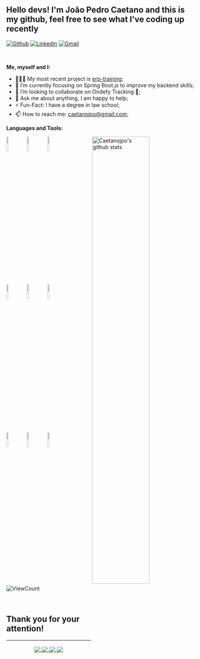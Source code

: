 <!-- Your title -->
## Hello devs! I'm João Pedro Caetano and this is my github, feel free to see what I've coding up recently

<!-- Your badges
You can use the website to generate badges: https://shields.io/
-->

[![Github](https://img.shields.io/badge/-Github-000?style=flat&logo=Github&logoColor=white)](https://github.com/caetanojpo)
[![Linkedin](https://img.shields.io/badge/-LinkedIn-blue?style=flat&logo=Linkedin&logoColor=white)](https://www.linkedin.com/in/caetanojpo/)
[![Gmail](https://img.shields.io/badge/-Gmail-c14438?style=flat&logo=Gmail&logoColor=white)](mailto:caetanojpo@gmail.com)

&nbsp;

<!-- Talking about you -->
**Me, myself and I:**

<!-- Any image aligned to the right. Beware the width 
<img width="55%" align="right" alt="Github" src="https://media.licdn.com/dms/image/D4D16AQEzLcMb-qYylA/profile-displaybackgroundimage-shrink_350_1400/0/1675171841890?e=1682553600&v=beta&t=R_4Q5GOHlhA9fHtzbJbjD-AoyJGkI_kahxN3pE8_qDg" />
-->

- 👨🏽‍💻 My most recent project is [erp-training](https://github.com/caetanojpo/tivia-test);
- 🌱 I’m currently focusing on Spring Boot.js to improve my backend skills; 
- 👯 I’m looking to collaborate on Ondefy Tracking 🤝;
- 💬 Ask me about anything, I am happy to help;
- ⚡️ Fun-Fact: I have a degree in law school;
- 📫 How to reach me: caetanojpo@gmail.com;

**Languages and Tools:** 

<!-- Your github readme stats
You can use this api: https://github.com/anuraghazra/github-readme-stats
-->
<p>
  <a href="https://github.com/caetanojpo/handle-path-oz">
    <img width="55%" align="right" alt="Caetanojpo's github stats" src="https://github-readme-stats.vercel.app/api?username=caetanojpo&show_icons=true&hide_border=true" />
  </a>

  <!-- Your languages and tools. Be careful with the alignment. 
  You can use this sites to get logos: https://www.vectorlogo.zone or https://simpleicons.org/
  -->

  <code><img width="10%" src="https://www.vectorlogo.zone/logos/springio/springio-ar21.svg"></code>
  <code><img width="10%" src="https://www.vectorlogo.zone/logos/java/java-ar21.svg"></code>
  <code><img width="10%" src="https://www.vectorlogo.zone/logos/docker/docker-ar21.svg"></code>
  <br />
  <code><img width="10%" src="https://www.vectorlogo.zone/logos/nestjs/nestjs-ar21.svg"></code>
  <code><img width="10%" src="https://www.vectorlogo.zone/logos/typescriptlang/typescriptlang-ar21.svg"></code>
  <code><img width="10%" src="https://www.vectorlogo.zone/logos/nodejs/nodejs-horizontal.svg"></code>
  <br />
  <code><img width="10%" src="https://www.vectorlogo.zone/logos/reactjs/reactjs-ar21.svg"></code>
  <code><img width="10%" src="https://upload.vectorlogo.zone/logos/nextjs/images/2d3864ef-00e0-4026-ab1d-30e4a98e2899.svg"></code>
  <code><img width="10%" src="https://www.vectorlogo.zone/logos/vuejs/vuejs-ar21.svg"></code>
</p>

<!-- Your hits or visitors
site: http://hits.dwyl.com or https://visitor-badge.glitch.me
Both apis are in trouble due to the number of requests, if you know any other to register visitors, great
-->
<p align="left">
  <img alt="ViewCount" src="https://views.whatilearened.today/views/github/caetanojpo/caetanojpo.svg" />
</p>
<br>

## Thank you for your attention!

---

<!-- Its main projects -->
<p align="center">
  <a href="https://github.com/caetanojpo/tivia-test">
    <img align="center" src="https://github-readme-stats.vercel.app/api/pin/?username=caetanojpo&repo=tivia-test" />
  </a>
    <a href="https://github.com/caetanojpo/picpay-challenge">
    <img align="center" src="https://github-readme-stats.vercel.app/api/pin/?username=caetanojpo&repo=picpay-challenge" />
  </a>
    </a>
    <a href="https://github.com/caetanojpo/erp-training">
    <img align="center" src="https://github-readme-stats.vercel.app/api/pin/?username=caetanojpo&repo=erp-training" />
  </a>
   <a href="https://www.brasoulbeautycare.com/">
    <img align="center" src="https://www.brasoulbeautycare.com/_next/image?url=%2F_next%2Fstatic%2Fmedia%2Ffingerprint-map-digital.1a519785.png&w=48&q=75" />
  </a>
  
</p>

<!-- This readme was created by Murillo Comino - https://github.com/onimur -->
